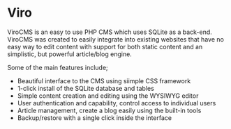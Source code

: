 # Viro
ViroCMS is an easy to use PHP CMS which uses SQLite as a back-end. ViroCMS was created to easily integrate into existing websites that have no easy way to edit content with support for both static content and an simplistic, but powerful article/blog engine.

Some of the main features include;
* Beautiful interface to the CMS using siimple CSS framework
* 1-click install of the SQLite database and tables
* Simple content creation and editing using the WYSIWYG editor
* User authentication and capability, control access to individual users
* Article management, create a blog easily using the built-in tools
* Backup/restore with a single click inside the interface